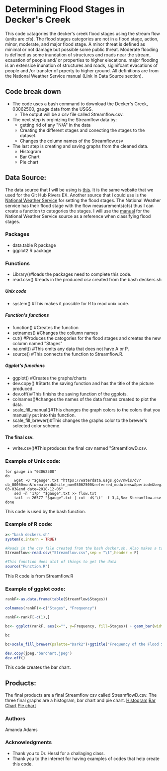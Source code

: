 
# Determining Flood Stages in Decker's Creek
This code catagories the decker's creek flood stages using the stream flow (units are cfs). The flood stages categories are not in a flood stage, action, minor, moderate, and major flood stage. A minor threat is defined as minimal or not damage but possible some public threat. Moderate flooding is defined as some inundation of structures and roads near the stream, ecauation of people and/ or properties to higher elecations. major flooding is an extensice inunation of structures and roads, siginifcant evacations of people and /or transfer of prperty to higher ground. All definitions are from the National Weather Service manual (Link in Data Source section).   



## Code break down
* The code uses a bash command to download the Decker's Creek, 03062500, gauge data from the USGS. 
	* The output will be a csv file called Streamflow.csv.
* The next step is orginizing the Streamflow data by:   
	* getting rid of any "N/A" in the data
	* Creating the different stages and conecting the stages to the dataset. 
	* Changes the column names of the Streamflow.csv
* The last step is creating and saving graphs from the cleaned data. 
	* Histogram 
	* Bar Chart
	* Pie chart

## Data Source:

The data source that I will be using is [this](https://waterdata.usgs.gov/wv/nwis/dv?cb_00060=on&format=rdb&site_no=03062500&referred_module=sw&period=&begin_date=1946-03-01&end_date=2018-12-15). It is the same website that we used for the Git Hub Rivers EX.  Another source that  I could use is the [National Weather Service](https://water.weather.gov/ahps2/hydrograph.php?gage=dckw2&wfo=pbz) for setting the flood stages. The National Weather service has their flood stage with the flow measurements(cfs) thus I can create a function to categories the stages.  I will use the [manual](http://www.nws.noaa.gov/directives/sym/pd01009050curr.pdf) for the National Weather Service source as a reference when classifying flood stages.


### Packages
* data.table R package
* ggplot2 R package 

### Functions
* Library()#loads the packages need to complete this code.
* read.csv() #reads in the produced csv created from the bash deckers.sh
##### Unix code
* system() #This makes it possible for R to read unix code. 
##### Function's functions
* function() #Creates the function 
* setnames() #Changes the collumn names 
* cut() #Produces the catogories for the flood stages and creates the new column named "Stages" 
* na.omit() #This omits any data that does not have A or P. 
* source() #This connects the function to Streamflow.R.
##### Ggplot's functions 
* ggplot() #Creates the graphs/charts
* dev.copy() #Starts the saving function and has the title of the picture produced.
* dev.off()#This finishs the saving function of the ggplots.
* colnames()#changes the names of the data frames created to plot the data. 
* scale_fill_manual()#This changes the graph colors to the colors that you manually put into this function. 
* scale_fill_brewer()#This changes the graphs color to the brewer's selected color scheme. 
#### The final csv.
* write.csv()#This produces the final csv named "StreamflowD.csv. 


### Example of Unix code:
```unix 
for gauge in "03062500"
do
	wget -O "$gauge".txt "https://waterdata.usgs.gov/nwis/dv?cb_00060=on&format=rdb&site_no=03062500&referred_module=sw&period=&begin_date=1946-03-03&end_date=2018-12-06"
	sed -n '17p' "$gauge".txt >> flow.txt
	tail -n 26577 "$gauge".txt | cut -d$'\t' -f 3,4,5>> Streamflow.csv
done

```
This code is used by the bash function. 


### Example of R code:
```r 
x<-"bash deckers.sh"
system(x,intern = TRUE)

#Reads in the csv file created from the bash decker.sh. Also makes a table from the csv. 
Streamflow<-read.csv("Streamflow.csv",sep = "\t",header = F)

#This function does alot of things to get the data 
source("Function.R")

```
This R code is from Streamflow.R 

### Example of ggplot code:
```r 
rankF<-as.data.frame(table(Streamflow$Stages))

colnames(rankF)<-c("Stages", "Frequency")

rankF<-rankF[-c(1),]

bc<- ggplot(rankF, aes(x="", y=Frequency, fill=Stages)) + geom_bar(width = 1, stat = "identity")

bc

bc+scale_fill_brewer(palette="Dark2")+ggtitle("Frequency of the Flood Stages")

dev.copy(jpeg,'barchart.jpeg')
dev.off()

```
This code creates the bar chart. 

## Products:
The final products are a final Streamflow csv called StreamflowD.csv. The three final graphs are a histogram, bar chart and pie chart. 
[Histogram](https://github.com/Blackcat56/Gaging_Flooding/blob/master/Output/Histogram.jpeg)
[Bar Chart](https://github.com/Blackcat56/Gaging_Flooding/blob/master/Output/barchart.jpeg)
[Pie chart](https://github.com/Blackcat56/Gaging_Flooding/blob/master/Output/PieChart.jpeg)


### Authors 

Amanda Adams

### Acknowledgments
* Thank you to Dr. Hessl for a challaging class. 
* Thank you to the internet for having examples of codes that help create this code. 
